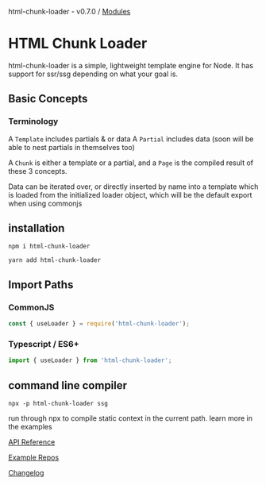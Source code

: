 html-chunk-loader - v0.7.0 / [Modules](modules.md)

# HTML Chunk Loader

html-chunk-loader is a simple, lightweight template engine for Node. It has support for ssr/ssg depending on what your goal is.

## Basic Concepts

### Terminology

A ```Template``` includes partials & or data
A ```Partial``` includes data (soon will be able to nest partials in themselves too)

A ```Chunk``` is either a template or a partial, and a ```Page``` is the compiled result of these 3 concepts.

Data can be iterated over, or directly inserted by name into a template which is loaded from the initialized loader object, which will be the default export when using commonjs

## installation

```
npm i html-chunk-loader
```

```
yarn add html-chunk-loader
```

## Import Paths

### CommonJS

```js
const { useLoader } = require('html-chunk-loader');
```

### Typescript / ES6+

```ts
import { useLoader } from 'html-chunk-loader';
```

## command line compiler
```
npx -p html-chunk-loader ssg
```

run through npx to compile static context in the current path. learn more in the examples

[API Reference](https://htmlc.abschill.com/)

[Example Repos](https://github.com/abschill/html-chunk-loader-examples)

[Changelog](https://github.com/abschill/html-chunk-loader/tree/master/changelog.md)
